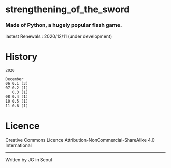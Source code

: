 # strengthening_of_the_sword
### Made of Python, a hugely popular flash game.

lastest Renewals : 2020/12/11 (under development)

# History

```
2020

December
06 0.1 (3)
07 0.2 (1)
   0.3 (1)
08 0.4 (1)
10 0.5 (1)
11 0.6 (1)
```

# Licence

 Creative Commons Licence Attribution-NonCommercial-ShareAlike 4.0 International
 
---
 
 Written by JG in Seoul
